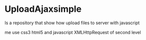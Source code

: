 UploadAjaxsimple
================

Is a repository that show how upload files to server with javascript

me use css3 html5 and javascript XMLHttpRequest of second level


